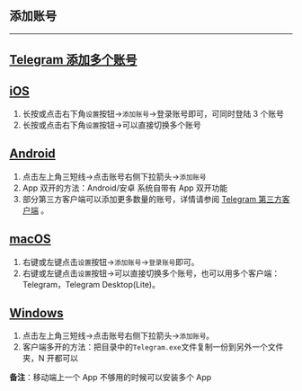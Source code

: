 ## 添加账号

---

## [Telegram 添加多个账号](#telegram添加多个账号)

## [iOS](#ios)

1.  长按或点击右下角`设置`按钮->`添加账号`\->登录账号即可，可同时登陆 3 个账号
2.  长按或点击右下角`设置`按钮->可以直接切换多个账号

## [Android](#android)

1.  点击左上角三短线->点击账号右侧下拉箭头->`添加账号`
2.  App 双开的方法：Android/安卓 系统自带有 App 双开功能
3.  部分第三方客户端可以添加更多数量的账号，详情请参阅 [Telegram 第三方客户端](tgwiki/thirdparty) 。

## [macOS](#macos)

1.  右键或左键点击`设置`按钮->`添加账号`\->`登录账号`即可。
2.  右键或左键点击`设置`按钮->可以直接切换多个账号，也可以用多个客户端：Telegram，Telegram Desktop(Lite)。

## [Windows](#windows)

1.  点击左上角三短线->点击账号右侧下拉箭头->`添加账号`。
2.  客户端多开的方法：把目录中的`Telegram.exe`文件复制一份到另外一个文件夹，N 开都可以

**备注**：移动端上一个 App 不够用的时候可以安装多个 App
